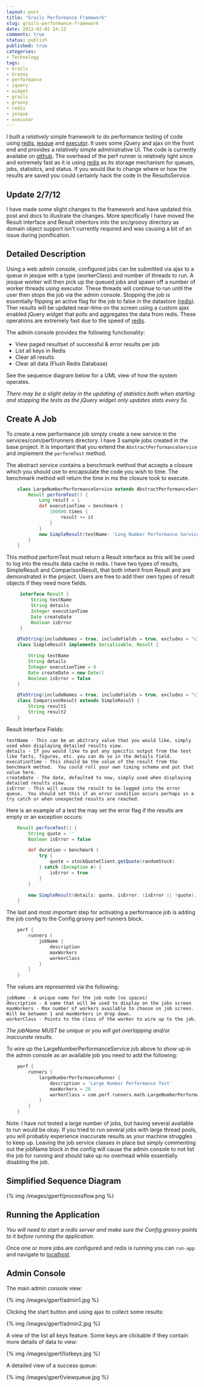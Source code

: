 ```yaml
---
layout: post
title: "Grails Performance Framework"
slug: grails-performance-framework
date: 2012-02-02 14:12
comments: true
status: publish
published: true
categories: 
- Technology
tags: 
- Grails
- Groovy
- performance
- jquery
- widget
- grails
- groovy
- redis
- jesque
- executor
---
```


I built a _relatively_ simple framework to do performance testing of code using [redis][redis], [jesque][jesque] and [executor][executor].  It uses some jQuery and ajax on the front end and provides a relatively simple administrative UI.  The code is currently availabe on [github][github].  The overhead of the perf runner is relatively light since and extremely fast as it is using [redis][redis] as its storage mechanism for queues, jobs, statistics, and status.  If you would like to change where or how the results are saved you could certainly hack the code in the ResultsService.

<!-- more -->

## Update 2/7/12

I have made some slight changes to the framework and have updated this post and docs to illustrate the changes.  More specifically I have moved the Result interface and Result inheritors into the src/groovy directory as domain object support isn't currently required and was causing a bit of an issue during jsonification.

## Detailed Description

Using a web admin console, configured jobs can be submitted via ajax to a queue in jesque with a type (workerClass) and number of threads to run.  A jesque worker will then pick up the queued jobs and spawn off a number of worker threads using executor.  These threads will continue to run until the user then stops the job via the admin console.  Stopping the job is essentially flipping an active flag for the job to false in the datastore ([redis][redis]).  Ther results will be updated near-time on the screen using a custom ajax enabled jQuery widget that polls and aggregates the data from redis.  These operations are extremely fast due to the speed of [redis][redis].

The admin console provides the following functionality:

 * View paged resultset of successful & error results per job
 * List all keys in Redis
 * Clear all results
 * Clear all data (Flush Redis Database)

See the sequence diagram below for a UML view of how the system operates.

_There may be a slight delay in the updating of statistics both when starting and stopping the tests as the jQuery widget only updates stats every 5s._

## Create A Job

To create a new performance job simply create a new service in the services/com/perf/runners directory.  I have 3 sample jobs created in the base project.  It is important that you extend the `AbstractPerformanceService` and implement the `performTest` method.

The abstract service contains a benchmark method that accepts a closure which you should use to encapsulate the code you wish to time.  The benchmark method will return the time in ms the closure took to execute.

``` groovy
    class LargeNumberPerformanceService extends AbstractPerformanceService {
        Result performTest() {
            Long result = 1
            def executionTime = benchmark {
                100000.times {
                    result += it
                }
            }
            new SimpleResult(testName: 'Long Number Performance Service', executionTime: executionTime)
        }
    }
```

This method performTest must return a Result interface as this will be used to log into the results data cache in redis.  I have two types of results, SimpleResult and ComparisonResult, that both inherit from Result and are demonstrated in the project.  Users are free to add their own types of result objects if they need more fields.

``` groovy
     interface Result {
         String testName
         String details
         Integer executionTime
         Date createDate
         Boolean isError
     }

```

``` groovy
    @ToString(includeNames = true, includeFields = true, excludes = "class, id")
    class SimpleResult implements Serializable, Result {

        String testName
        String details
        Integer executionTime = 0
        Date createDate = new Date()
        Boolean isError = false
    }
```

``` groovy
    @ToString(includeNames = true, includeFields = true, excludes = "class, id")
    class ComparisonResult extends SimpleResult {
        String result1
        String result2
    }
```

Result Interface Fields:

    testName - This can be an abitrary value that you would like, simply used when displaying detailed results view.
    details - If you would like to put any specific output from the test like facts, figures, etc. you can do so in the details field.
    executionTime - This should be the value of the result from the benchmark method.  You could roll your own timing schema and put that value here.
    createDate - The date, defaulted to now, simply used when displaying detailed results view.
    isError - This will cause the result to be logged into the error queue.  You should set this if an error condition occurs perhaps in a try catch or when unexpected results are reached.

Here is an example of a test the may set the error flag if the results are empty or an exception occurs:

``` groovy
    Result performTest() {
        String quote = ''
        Boolean isError = false

        def duration = benchmark {
            try {
                quote = stockQuoteClient.getQuote(randomStock)
            } catch (Exception e) {
                isError = true
            }
        }

        new SimpleResult(details: quote, isError: (isError || !quote), executionTime: duration, testName: 'Stock Quote Performance Service')
    }
```

The last and most important step for activating a performance job is adding the job config to the Config.groovy perf runners block.

``` groovy
    perf {
        runners {
            jobName {
                description
                maxWorkers
                workerClass
            }
        }
    }
```

The values are represented via the following:

    jobName - A unique name for the job node (no spaces)
    description - A name that will be used to display on the jobs screen
    maxWorkers - Max number of workers available to choose on job screen.  Will be between 1 and maxWorkers in drop down.
    workerClass - Points to the class of the worker to wire up to the job.

_The jobName MUST be unique or you will get overlapping and/or inaccurate results._

To wire up the LargeNumberPerformanceService job above to show up in the admin console as an available job you need to add the following:

``` groovy
    perf {
        runners {
            largeNumberPerformanceRunner {
                description = 'Large Number Performance Test'
                maxWorkers = 20
                workerClass = com.perf.runners.math.LargeNumberPerformanceService
            }
        }
    }
```

Note: I have not tested a large number of jobs, but having several available to run would be okay.  If you tried to run several jobs with large thread pools, you will probably experience inaccurate results as your machine struggles to keep up.  Leaving the job service classes in place but simply commenting out the jobName block in the config will cause the admin console to not list the job for running and should take up no overhead while essentially disabling the job.

## Simplified Sequence Diagram

{% img /images/gperf/processflow.png %}

## Running the Application

_You will need to start a redis server and make sure the Config.groovy points to it before running the application._

Once one or more jobs are configured and redis is running you can `run-app` and navigate to [localhost][localhost].

## Admin Console

The main admin console view:

{% img /images/gperf/admin1.jpg %}

Clicking the start button and using ajax to collect some results:

{% img /images/gperf/admin2.jpg %}

A view of the list all keys feature.  Some keys are clickable if they contain more details of data to view:

{% img /images/gperf/listkeys.jpg %}

A detailed view of a success queue:

{% img /images/gperf/viewqueue.jpg %}

[redis]: http://www.grails.org/plugin/redis (Redis Plugin)
[jesque]: http://www.grails.org/plugin/jesque (Jesque Plugin)
[executor]: http://www.grails.org/plugin/executor (Executor Plugin)
[github]: https://github.com/ctoestreich/gperf (GPERF Framework)
[localhost]: http://localhost:8080/gperf (Local Web App)
